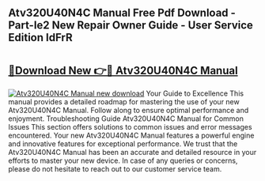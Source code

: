 ## Atv320U40N4C Manual Free Pdf Download - Part-Ie2 New Repair Owner Guide - User Service Edition IdFrR

# <h2><a href="http://bc15809.oget.top/?id=Atv320U40N4C+Manual">🔗Download New 👉🔴 Atv320U40N4C Manual</a></h2>

[![Atv320U40N4C Manual new download](https://i.imgur.com/5g1atiW.png)](http://bc15809.oget.top/?id=Atv320U40N4C+Manual)
Your Guide to Excellence This manual provides a detailed roadmap for mastering the use of your new Atv320U40N4C Manual. Follow along to ensure optimal performance and enjoyment. Troubleshooting Guide Atv320U40N4C Manual for Common Issues This section offers solutions to common issues and error messages encountered. Your new Atv320U40N4C Manual features a powerful engine and innovative features for exceptional performance. We trust that the Atv320U40N4C Manual has been an accurate and detailed resource in your efforts to master your new device. In case of any queries or concerns, please do not hesitate to reach out to our customer service team.
